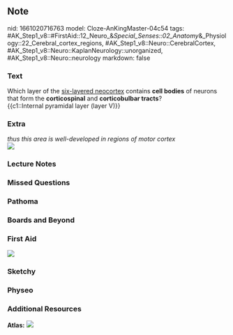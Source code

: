 ## Note
nid: 1661020716763
model: Cloze-AnKingMaster-04c54
tags: #AK_Step1_v8::#FirstAid::12_Neuro_&_Special_Senses::02_Anatomy_&_Physiology::22_Cerebral_cortex_regions, #AK_Step1_v8::Neuro::CerebralCortex, #AK_Step1_v8::Neuro::KaplanNeurology::unorganized, #AK_Step1_v8::Neuro::neurology
markdown: false

### Text
<div>
  Which layer of the <u>six-layered neocortex</u> contains <b>cell
  bodies</b> of neurons that form the <b>corticospinal</b> and
  <b>corticobulbar tracts</b>?
</div>
<div>
  {{c1::Internal pyramidal layer (layer V)}}
</div>

### Extra
<div>
  <i>thus this area is well-developed in regions of motor
  cortex</i>
</div>
<div><img src="paste-304276958085606.jpg"></div>

### Lecture Notes


### Missed Questions


### Pathoma


### Boards and Beyond


### First Aid
<img src="tmppMG8vA.png">

### Sketchy


### Physeo


### Additional Resources
<b>Atlas:</b> <img src="paste-3067744815677924.png">
